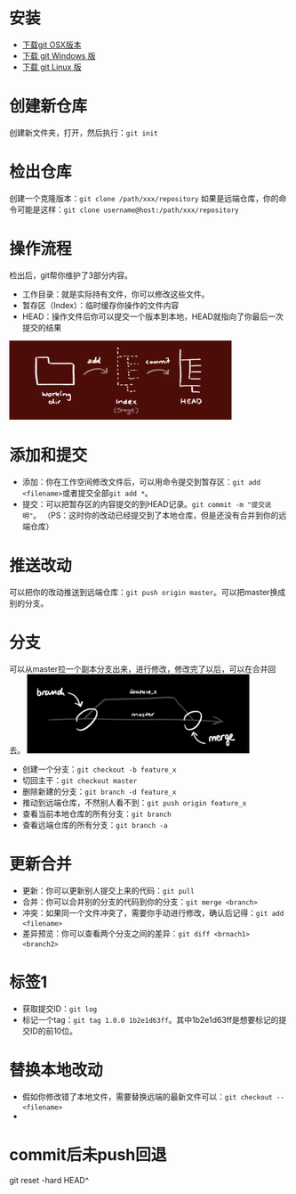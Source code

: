 # 安装
* [下载git OSX版本](http://git-scm.com/download/mac)
* [下载 git Windows 版](https://gitforwindows.org/)
* [下载 git Linux 版](http://git-scm.com/download/linux)

# 创建新仓库
创建新文件夹，打开，然后执行：`git init`

# 检出仓库
创建一个克隆版本：`git clone /path/xxx/repository`
如果是远端仓库，你的命令可能是这样：`git clone username@host:/path/xxx/repository`

# 操作流程
检出后，git帮你维护了3部分内容。
* 工作目录：就是实际持有文件，你可以修改这些文件。
* 暂存区（Index）：临时缓存你操作的文件内容
* HEAD：操作文件后你可以提交一个版本到本地，HEAD就指向了你最后一次提交的结果
<img src="data/article/content/Git常用命令/trees.png" width=400 />

# 添加和提交
* 添加：你在工作空间修改文件后，可以用命令提交到暂存区：`git add <filename>`或者提交全部`git add *`。
* 提交：可以把暂存区的内容提交的到HEAD记录。`git commit -m "提交说明"`。
（PS：这时你的改动已经提交到了本地仓库，但是还没有合并到你的远端仓库）

# 推送改动
可以把你的改动推送到远端仓库：`git push origin master`。可以把master换成别的分支。

# 分支
可以从master拉一个副本分支出来，进行修改，修改完了以后，可以在合并回去。
<img src="data/article/content/Git常用命令/branches.png" width=400 />
* 创建一个分支：`git checkout -b feature_x`
* 切回主干：`git checkout master`
* 删除新建的分支：`git branch -d feature_x`
* 推动到远端仓库，不然别人看不到：`git push origin feature_x`
* 查看当前本地仓库的所有分支：`git branch`
* 查看远端仓库的所有分支：`git branch -a`

# 更新合并
* 更新：你可以更新别人提交上来的代码：`git pull`
* 合并：你可以合并别的分支的代码到你的分支：`git merge <branch>`
* 冲突：如果同一个文件冲突了，需要你手动进行修改，确认后记得：`git add <filename>`
* 差异预览：你可以查看两个分支之间的差异：`git diff <brnach1> <branch2>`

# 标签1
* 获取提交ID：`git log`
* 标记一个tag：`git tag 1.0.0 1b2e1d63ff`。其中1b2e1d63ff是想要标记的提交ID的前10位。

# 替换本地改动
* 假如你修改错了本地文件，需要替换远端的最新文件可以：`git checkout -- <filename>`
* 

# commit后未push回退
git reset -hard HEAD^